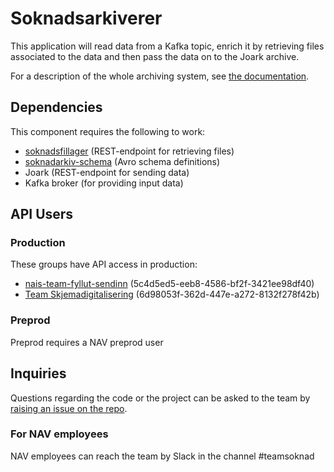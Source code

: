 # Soknadsarkiverer
This application will read data from a Kafka topic, enrich it by retrieving files associated to the data and then pass the data on to the Joark archive.

For a description of the whole archiving system, see [the documentation](https://github.com/navikt/archiving-infrastructure/wiki).

## Dependencies
This component requires the following to work:
* [soknadsfillager](https://github.com/navikt/soknadsfillager) (REST-endpoint for retrieving files)
* [soknadarkiv-schema](https://github.com/navikt/soknadarkiv-schema) (Avro schema definitions)
* Joark (REST-endpoint for sending data)
* Kafka broker (for providing input data)

## API Users
### Production
These groups have API access in production:
* [nais-team-fyllut-sendinn](https://myaccount.microsoft.com/groups/5c4d5ed5-eeb8-4586-bf2f-3421ee98df40) (5c4d5ed5-eeb8-4586-bf2f-3421ee98df40)
* [Team Skjemadigitalisering](https://myaccount.microsoft.com/groups/6d98053f-362d-447e-a272-8132f278f42b) (6d98053f-362d-447e-a272-8132f278f42b)

### Preprod
Preprod requires a NAV preprod user

## Inquiries
Questions regarding the code or the project can be asked to the team by [raising an issue on the repo](https://github.com/navikt/soknadsarkiverer/issues).

### For NAV employees
NAV employees can reach the team by Slack in the channel #teamsoknad
